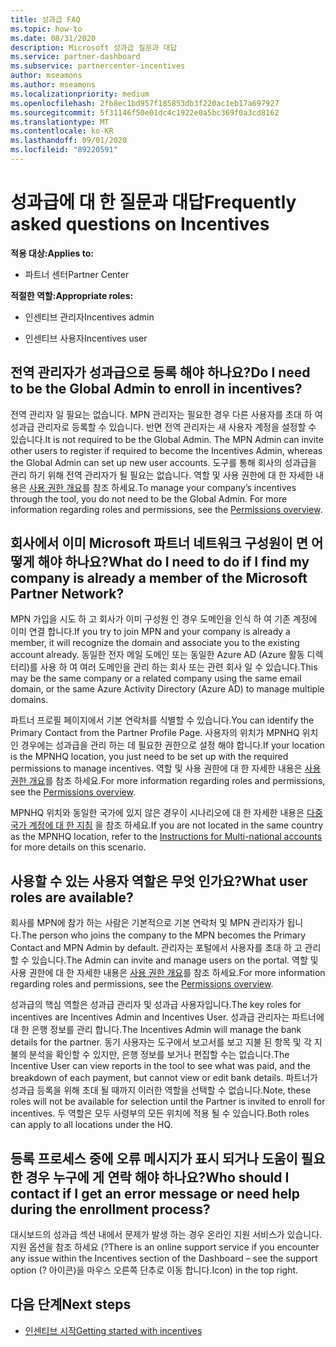 ```yaml
---
title: 성과급 FAQ
ms.topic: how-to
ms.date: 08/31/2020
description: Microsoft 성과급 질문과 대답
ms.service: partner-dashboard
ms.subservice: partnercenter-incentives
author: mseamons
ms.author: mseamons
ms.localizationpriority: medium
ms.openlocfilehash: 2fb8ec1bd957f185853db3f220ac1eb17a697927
ms.sourcegitcommit: 5f31146f50e01dc4c1922e0a5bc369f0a3cd8162
ms.translationtype: MT
ms.contentlocale: ko-KR
ms.lasthandoff: 09/01/2020
ms.locfileid: "89220591"
---
```

# <a name="frequently-asked-questions-on-incentives"></a><span data-ttu-id="b6186-103">성과급에 대 한 질문과 대답</span><span class="sxs-lookup"><span data-stu-id="b6186-103">Frequently asked questions on Incentives</span></span>

<span data-ttu-id="b6186-104">**적용 대상:**</span><span class="sxs-lookup"><span data-stu-id="b6186-104">**Applies to:**</span></span>

- <span data-ttu-id="b6186-105">파트너 센터</span><span class="sxs-lookup"><span data-stu-id="b6186-105">Partner Center</span></span>

<span data-ttu-id="b6186-106">**적절한 역할:**</span><span class="sxs-lookup"><span data-stu-id="b6186-106">**Appropriate roles:**</span></span>

- <span data-ttu-id="b6186-107">인센티브 관리자</span><span class="sxs-lookup"><span data-stu-id="b6186-107">Incentives admin</span></span>

- <span data-ttu-id="b6186-108">인센티브 사용자</span><span class="sxs-lookup"><span data-stu-id="b6186-108">Incentives user</span></span>

## <a name="do-i-need-to-be-the-global-admin-to-enroll-in-incentives"></a><span data-ttu-id="b6186-109">전역 관리자가 성과급으로 등록 해야 하나요?</span><span class="sxs-lookup"><span data-stu-id="b6186-109">Do I need to be the Global Admin to enroll in incentives?</span></span>

<span data-ttu-id="b6186-110">전역 관리자 일 필요는 없습니다. MPN 관리자는 필요한 경우 다른 사용자를 초대 하 여 성과급 관리자로 등록할 수 있습니다. 반면 전역 관리자는 새 사용자 계정을 설정할 수 있습니다.</span><span class="sxs-lookup"><span data-stu-id="b6186-110">It is not required to be the Global Admin. The MPN Admin can invite other users to register if required to become the Incentives Admin, whereas the Global Admin can set up new user accounts.</span></span> <span data-ttu-id="b6186-111">도구를 통해 회사의 성과급을 관리 하기 위해 전역 관리자가 될 필요는 없습니다. 역할 및 사용 권한에 대 한 자세한 내용은 [사용 권한 개요](permissions-overview.md)를 참조 하세요.</span><span class="sxs-lookup"><span data-stu-id="b6186-111">To manage your company’s incentives through the tool, you do not need to be the Global Admin. For more information regarding roles and permissions, see the [Permissions overview](permissions-overview.md).</span></span>

## <a name="what-do-i-need-to-do-if-i-find-my-company-is-already-a-member-of-the-microsoft-partner-network"></a><span data-ttu-id="b6186-112">회사에서 이미 Microsoft 파트너 네트워크 구성원이 면 어떻게 해야 하나요?</span><span class="sxs-lookup"><span data-stu-id="b6186-112">What do I need to do if I find my company is already a member of the Microsoft Partner Network?</span></span>

<span data-ttu-id="b6186-113">MPN 가입을 시도 하 고 회사가 이미 구성원 인 경우 도메인을 인식 하 여 기존 계정에 이미 연결 합니다.</span><span class="sxs-lookup"><span data-stu-id="b6186-113">If you try to join MPN and your company is already a member, it will recognize the domain and associate you to the existing account already.</span></span> <span data-ttu-id="b6186-114">동일한 전자 메일 도메인 또는 동일한 Azure AD (Azure 활동 디렉터리)를 사용 하 여 여러 도메인을 관리 하는 회사 또는 관련 회사 일 수 있습니다.</span><span class="sxs-lookup"><span data-stu-id="b6186-114">This may be the same company or a related company using the same email domain, or the same Azure Activity Directory (Azure AD) to manage multiple domains.</span></span>

<span data-ttu-id="b6186-115">파트너 프로필 페이지에서 기본 연락처를 식별할 수 있습니다.</span><span class="sxs-lookup"><span data-stu-id="b6186-115">You can identify the Primary Contact from the Partner Profile Page.</span></span> <span data-ttu-id="b6186-116">사용자의 위치가 MPNHQ 위치인 경우에는 성과급을 관리 하는 데 필요한 권한으로 설정 해야 합니다.</span><span class="sxs-lookup"><span data-stu-id="b6186-116">If your location is the MPNHQ location, you just need to be set up with the required permissions to manage incentives.</span></span> <span data-ttu-id="b6186-117">역할 및 사용 권한에 대 한 자세한 내용은 [사용 권한 개요](permissions-overview.md)를 참조 하세요.</span><span class="sxs-lookup"><span data-stu-id="b6186-117">For more information regarding roles and permissions, see the [Permissions overview](permissions-overview.md).</span></span>

<span data-ttu-id="b6186-118">MPNHQ 위치와 동일한 국가에 있지 않은 경우이 시나리오에 대 한 자세한 내용은 [다중 국가 계정에 대 한 지침](https://support.microsoft.com/help/4515619/special-considerations-for-multi-national-partners-joining-the-microso) 을 참조 하세요.</span><span class="sxs-lookup"><span data-stu-id="b6186-118">If you are not located in the same country as the MPNHQ location, refer to the [Instructions for Multi-national accounts](https://support.microsoft.com/help/4515619/special-considerations-for-multi-national-partners-joining-the-microso) for more details on this scenario.</span></span>

## <a name="what-user-roles-are-available"></a><span data-ttu-id="b6186-119">사용할 수 있는 사용자 역할은 무엇 인가요?</span><span class="sxs-lookup"><span data-stu-id="b6186-119">What user roles are available?</span></span>

<span data-ttu-id="b6186-120">회사를 MPN에 참가 하는 사람은 기본적으로 기본 연락처 및 MPN 관리자가 됩니다.</span><span class="sxs-lookup"><span data-stu-id="b6186-120">The person who joins the company to the MPN becomes the Primary Contact and MPN Admin by default.</span></span> <span data-ttu-id="b6186-121">관리자는 포털에서 사용자를 초대 하 고 관리할 수 있습니다.</span><span class="sxs-lookup"><span data-stu-id="b6186-121">The Admin can invite and manage users on the portal.</span></span> <span data-ttu-id="b6186-122">역할 및 사용 권한에 대 한 자세한 내용은 [사용 권한 개요](permissions-overview.md)를 참조 하세요.</span><span class="sxs-lookup"><span data-stu-id="b6186-122">For more information regarding roles and permissions, see the [Permissions overview](permissions-overview.md).</span></span>

<span data-ttu-id="b6186-123">성과급의 핵심 역할은 성과급 관리자 및 성과급 사용자입니다.</span><span class="sxs-lookup"><span data-stu-id="b6186-123">The key roles for incentives are Incentives Admin and Incentives User.</span></span> <span data-ttu-id="b6186-124">성과급 관리자는 파트너에 대 한 은행 정보를 관리 합니다.</span><span class="sxs-lookup"><span data-stu-id="b6186-124">The Incentives Admin will manage the bank details for the partner.</span></span> <span data-ttu-id="b6186-125">동기 사용자는 도구에서 보고서를 보고 지불 된 항목 및 각 지불의 분석을 확인할 수 있지만, 은행 정보를 보거나 편집할 수는 없습니다.</span><span class="sxs-lookup"><span data-stu-id="b6186-125">The Incentive User can view reports in the tool to see what was paid, and the breakdown of each payment, but cannot view or edit bank details.</span></span> <span data-ttu-id="b6186-126">파트너가 성과급 등록을 위해 초대 될 때까지 이러한 역할을 선택할 수 없습니다.</span><span class="sxs-lookup"><span data-stu-id="b6186-126">Note, these roles will not be available for selection until the Partner is invited to enroll for incentives.</span></span> <span data-ttu-id="b6186-127">두 역할은 모두 사령부의 모든 위치에 적용 될 수 있습니다.</span><span class="sxs-lookup"><span data-stu-id="b6186-127">Both roles can apply to all locations under the HQ.</span></span>

## <a name="who-should-i-contact-if-i-get-an-error-message-or-need-help-during-the-enrollment-process"></a><span data-ttu-id="b6186-128">등록 프로세스 중에 오류 메시지가 표시 되거나 도움이 필요한 경우 누구에 게 연락 해야 하나요?</span><span class="sxs-lookup"><span data-stu-id="b6186-128">Who should I contact if I get an error message or need help during the enrollment process?</span></span>

<span data-ttu-id="b6186-129">대시보드의 성과급 섹션 내에서 문제가 발생 하는 경우 온라인 지원 서비스가 있습니다. 지원 옵션을 참조 하세요 (?</span><span class="sxs-lookup"><span data-stu-id="b6186-129">There is an online support service if you encounter any issue within the Incentives section of the Dashboard – see the support option (?</span></span> <span data-ttu-id="b6186-130">아이콘)을 마우스 오른쪽 단추로 이동 합니다.</span><span class="sxs-lookup"><span data-stu-id="b6186-130">Icon) in the top right.</span></span>

## <a name="next-steps"></a><span data-ttu-id="b6186-131">다음 단계</span><span class="sxs-lookup"><span data-stu-id="b6186-131">Next steps</span></span>

- [<span data-ttu-id="b6186-132">인센티브 시작</span><span class="sxs-lookup"><span data-stu-id="b6186-132">Getting started with incentives</span></span>](incentives-get-started-intro.md)
